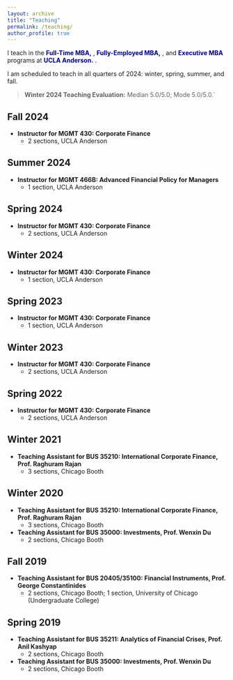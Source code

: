 ```yaml
---
layout: archive
title: "Teaching"
permalink: /teaching/
author_profile: true
---
```

I teach in the <a href="https://www.anderson.ucla.edu/degrees/full-time-mba" style="color:rgb(0, 0, 128); text-decoration: none;">**Full-Time MBA,** </a>, <a href="https://www.anderson.ucla.edu/degrees/fully-employed-mba" style="color:rgb(0, 0, 128); text-decoration: none;">**Fully-Employed MBA,** </a>, and <a href="https://www.anderson.ucla.edu/degrees/executive-mba" style="color:rgb(0, 0, 128); text-decoration: none;">**Executive MBA** </a> programs at <a href="https://www.anderson.ucla.edu/" style="color:rgb(0, 0, 128); text-decoration: none;">**UCLA Anderson.** </a>. 

I am scheduled to teach in all quarters of 2024: winter, spring, summer, and fall.

> **Winter 2024 Teaching Evaluation:** Median 5.0/5.0; Mode 5.0/5.0.`


## Fall 2024

- **Instructor for MGMT 430: Corporate Finance**
  - 2 sections, UCLA Anderson

## Summer 2024

- **Instructor for MGMT 466B: Advanced Financial Policy for Managers**
  - 1 section, UCLA Anderson
  
## Spring 2024

- **Instructor for MGMT 430: Corporate Finance**
  - 2 sections, UCLA Anderson
  
## Winter 2024

- **Instructor for MGMT 430: Corporate Finance**
  - 1 section, UCLA Anderson

## Spring 2023

- **Instructor for MGMT 430: Corporate Finance**
  - 1 section, UCLA Anderson

## Winter 2023

- **Instructor for MGMT 430: Corporate Finance**
  - 2 sections, UCLA Anderson

## Spring 2022

- **Instructor for MGMT 430: Corporate Finance**
  - 2 sections, UCLA Anderson

## Winter 2021
- **Teaching Assistant for BUS 35210: International Corporate Finance, Prof. Raghuram Rajan**
  - 3 sections, Chicago Booth
 
## Winter 2020

- **Teaching Assistant for BUS 35210: International Corporate Finance, Prof. Raghuram Rajan**
  - 3 sections, Chicago Booth
- **Teaching Assistant for BUS 35000: Investments, Prof. Wenxin Du**
  - 2 sections, Chicago Booth

## Fall 2019

- **Teaching Assistant for BUS 20405/35100: Financial Instruments, Prof. George Constantinides**
  - 2 sections, Chicago Booth; 1 section, University of Chicago (Undergraduate College)

## Spring 2019

- **Teaching Assistant for BUS 35211: Analytics of Financial Crises, Prof. Anil Kashyap**
  - 2 sections, Chicago Booth
- **Teaching Assistant for BUS 35000: Investments, Prof. Wenxin Du**
  - 2 sections, Chicago Booth
